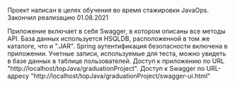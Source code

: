 Проект написан в целях обучения во время стажировки JavaOps. Закончил реализацию 01.08.2021

Приложение включает в себя Swagger, в котором описаны все методы API. База данных используется HSQLDB, расположенной в том же каталоге, что и ".JAR". Spring аутентификация безопасности включена в приложении. Учетные записи, используемые для теста, можно увидеть в базе данных в таблице пользователей. Доступ к приложению по URL "http://localhost/topJava/graduationProject". Доступ к Swagger по URL-адресу "http://localhost/topJava/graduationProject/swagger-ui.html"
